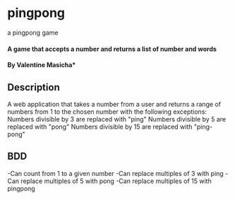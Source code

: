 # pingpong
a pingpong game

#### A game that accepts a number and returns a list of number and words

#### By Valentine Masicha*

## Description

A web application that takes a number from a user and returns a range of numbers from 1 to the chosen number with the following exceptions:
Numbers divisible by 3 are replaced with "ping"
Numbers divisible by 5 are replaced with "pong"
Numbers divisible by 15 are replaced with "ping-pong"

## BDD
  -Can count from 1 to a given number
  -Can replace multiples of 3 with ping
  -Can replace multiples of 5 with pong
  -Can replace multiples of 15 with pingpong

